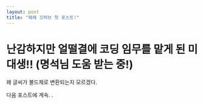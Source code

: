 ```yaml
---
layout: post
title: "헤헤 깃허브 첫 포스트!"
---
```


# 난감하지만 얼떨결에 코딩 임무를 맡게 된 미대생!! (명석님 도움 받는 중!)

왜 글씨가 볼드체로 변환되는지 모르겠다.

다음 포스트에 계속. .
